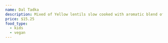 ```yaml
---
name: Dal Tadka
description: Mixed of Yellow lentils slow cooked with aromatic blend of herbs and spice.
price: $15.25
food_type:
  - kids
  - vegan
---
```


